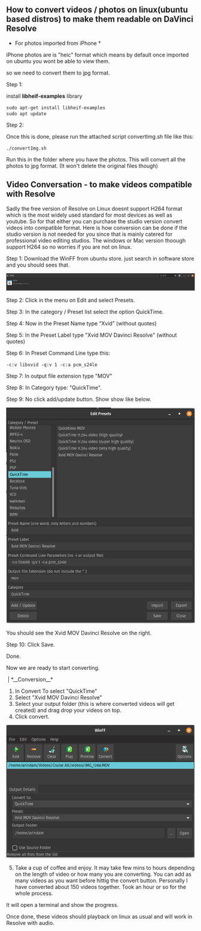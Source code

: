 ## How to convert videos / photos on linux(ubuntu based distros) to make them readable on DaVinci Resolve

* For photos imported from iPhone *

iPhone photos are is "heic" format which means by default once imported on ubuntu you wont be able to view them. 

so we need to convert them to jpg format.

Step 1:

install **libheif-examples** library

```
sudo apt-get install libheif-examples
sudo apt update
```
Step 2:

Once this is done, please run the attached script convertImg.sh file like this:

```
./convertImg.sh

```
Run this in the folder where you have the photos. This will convert all the photos to jpg format. (It won't delete the original files though)


## Video Conversation - to make videos compatible with Resolve

Sadly the free version of Resolve on Linux doesnt support H264 format which is the most widely used standard for most devices as well as youtube. So for that either you can purchase the studio version convert videos into compatible format. Here is how conversion can be done if the studio version is not needed for you since that is mainly catered for professional video editing studios. The windows or Mac version thoough support H264 so no worries if you are not on linux.

Step 1: Download the WinFF from ubuntu store. just search in software store and you should sees that.

<img src="winff.png"></img>

Step 2: Click in the menu on Edit and select Presets.

Step 3: In the category / Preset list select the option QuickTime.

Step 4: Now in the Preset Name type “Xvid” (without quotes)

Step 5: In the Preset Label type "Xvid MOV Davinci Resolve" (without quotes) 

Step 6: In Preset Command Line type this:

```
-c:v libxvid -q:v 1 -c:a pcm_s24le
```
Step 7: In output file extension type "MOV" 

Step 8: In Category type: "QuickTime".

Step 9: No click add/update button. Show show like below.

<img src="winFFpreset.png"></img>

You should see the Xvid MOV Davinci Resolve on the right.

Step 10: Click Save.

Done.

Now we are ready to start converting.

<img src="">
| *__Conversion__*

1) In Convert To select "QuickTime"
2) Select "Xvid MOV Davinci Resolve"
3) Select your output folder (this is where converted videos will get created) and drag drop your videos on top.
4) Click convert. 

<img src="winffConvert.png"></img>

5) Take a cup of coffee and enjoy. It may take few mins to hours depending on the length of video or how many you are converting.  You can add as many videos as you want before hittig the convert button. Personally I have converted about 150 videos together. Took an hour or so for the whole process. 


It will open a terminal and show the progress.

Once done, these videos should playback on linux as usual and will work in Resolve with audio.

